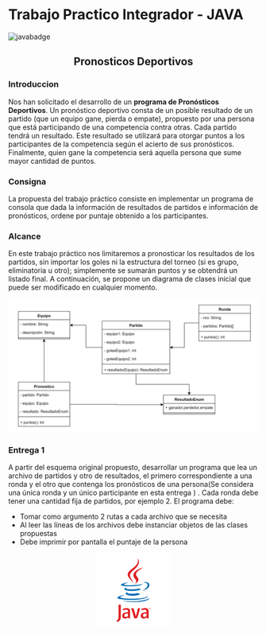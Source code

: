 # Trabajo Practico Integrador - JAVA

![javabadge](https://img.shields.io/badge/Java-ED8B00?style=for-the-badge&logo=openjdk&logoColor=white)

<h2 align="center" >Pronosticos Deportivos</h2>

### Introduccion

Nos han solicitado el desarrollo de un **programa de Pronósticos Deportivos**.
Un pronóstico deportivo consta de un posible resultado de un partido (que un equipo gane,
pierda o empate), propuesto por una persona que está participando de una competencia
contra otras.
Cada partido tendrá un resultado. Este resultado se utilizará para otorgar puntos a los
participantes de la competencia según el acierto de sus pronósticos.
Finalmente, quien gane la competencia será aquella persona que sume mayor cantidad de
puntos.

### Consigna

La propuesta del trabajo práctico consiste en implementar un programa de consola que dada
la información de resultados de partidos e información de pronósticos, ordene por puntaje
obtenido a los participantes.

### Alcance

En este trabajo práctico nos limitaremos a pronosticar los resultados de los partidos, sin
importar los goles ni la estructura del torneo (si es grupo, eliminatoria u otro); simplemente se
sumarán puntos y se obtendrá un listado final.
A continuación, se propone un diagrama de clases inicial que puede ser modificado en
cualquier momento.

![diagramaObj](./assets/img/diagramaDeObjetos.png)

### Entrega 1

A partir del esquema original propuesto, desarrollar un programa que lea un archivo de
partidos y otro de resultados, el primero correspondiente a una ronda y el otro que contenga
los pronósticos de una persona(Se considera una única ronda y un único participante en esta entrega
)
. Cada ronda debe tener una cantidad fija de partidos, por
ejemplo 2. El programa debe:

- Tomar como argumento 2 rutas a cada archivo que se necesita
- Al leer las líneas de los archivos debe instanciar objetos de las clases propuestas
- Debe imprimir por pantalla el puntaje de la persona

<p align="center"><img  src="./assets/img/javalogoimage.png" style="width:150px;" ></p>
